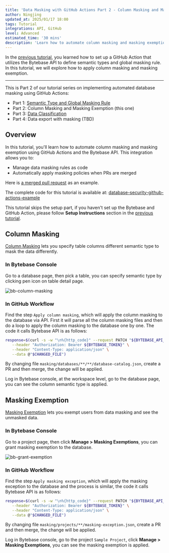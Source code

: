 ```yaml
---
title: 'Data Masking with GitHub Actions Part 2 - Column Masking and Masking Exemption'
author: Ningjing
updated_at: 2025/01/17 18:00
tags: Tutorial
integrations: API, GitHub
level: Advanced
estimated_time: '30 mins'
description: 'Learn how to automate column masking and masking exemption using GitHub Actions and Bytebase API'
---
```


<IncludeBlock url="/docs/share/tutorials/api-preface"></IncludeBlock>

In the [previous tutorial](/docs/tutorials/github-action-data-masking-part1), you learned how to set up a GitHub Action that utilizes the Bytebase API to define semantic types and global masking rule. In this tutorial, we will explore how to apply column masking and masking exemption.

---

This is Part 2 of our tutorial series on implementing automated database masking using GitHub Actions:

- Part 1: [Semantic Type and Global Masking Rule](/docs/tutorials/github-action-data-masking-part1)
- Part 2: Column Masking and Masking Exemption (this one)
- Part 3: [Data Classification](/docs/tutorials/github-action-data-masking-part3)
- Part 4: Data export with masking (TBD)

## Overview

In this tutorial, you'll learn how to automate column masking and masking exemption using GitHub Actions and the Bytebase API. This integration allows you to:

- Manage data masking rules as code
- Automatically apply masking policies when PRs are merged

Here is [a merged pull request](https://github.com/bytebase/database-security-github-actions-example/pull/81) as an example.

<HintBlock type="info">

The complete code for this tutorial is available at: [database-security-github-actions-example](https://github.com/bytebase/database-security-github-actions-example)

</HintBlock>

This tutorial skips the setup part, if you haven't set up the Bytebase and GitHub Action, please follow **Setup Instructions** section in the [previous tutorial](/docs/tutorials/github-action-data-masking-part1).

## Column Masking

[Column Masking](/docs/security/data-masking/column-masking/) lets you specify table columns different semantic type to mask the data differently.

### In Bytebase Console

Go to a database page, then pick a table, you can specify semantic type by clicking pen icon on table detail page.

![bb-column-masking](/content/docs/tutorials/github-action-data-masking-part2/bb-column-masking.webp)

### In GitHub Workflow

Find the step `Apply column masking`, which will apply the column masking to the database via API. First it will parse all the column masking files and then do a loop to apply the column masking to the database one by one. The code it calls Bytebase API is as follows:

```bash
response=$(curl -s -w "\n%{http_code}" --request PATCH "${BYTEBASE_API_URL}/instances/${INSTANCE_NAME}/databases/${DATABASE_NAME}/catalog" \
   --header "Authorization: Bearer ${BYTEBASE_TOKEN}" \
   --header "Content-Type: application/json" \
   --data @"$CHANGED_FILE")
```

By changing file `masking/databases/**/**/database-catalog.json`, create a PR and then merge, the change will be applied.

Log in Bytebase console, at the workspace level, go to the database page, you can see the column semantic type is applied.

## Masking Exemption

[Masking Exemption](/docs/security/data-masking/masking-exemption/) lets you exempt users from data masking and see the unmasked data.

### In Bytebase Console

Go to a project page, then click **Manage > Masking Exemptions**, you can grant masking exemption to the database.

![bb-grant-exemption](/content/docs/tutorials/github-action-data-masking-part2/bb-grant-exemption.webp)

### In GitHub Workflow

Find the step `Apply masking exception`, which will apply the masking exception to the database and the process is similar, the code it calls Bytebase API is as follows:

```bash
response=$(curl -s -w "\n%{http_code}" --request PATCH "${BYTEBASE_API_URL}/projects/${PROJECT_NAME}/policies/masking_exception?allow_missing=true&update_mask=payload" \
   --header "Authorization: Bearer ${BYTEBASE_TOKEN}" \
   --header "Content-Type: application/json" \
   --data @"$CHANGED_FILE")
```

By changing file `masking/projects/**/masking-exception.json`, create a PR and then merge, the change will be applied.

Log in Bytebase console, go to the project `Sample Project`, click **Manage > Masking Exemptions**, you can see the masking exemption is applied.

<DocLinkBlock url="/docs/tutorials/github-action-data-masking-part3" title="Next Step: Data Classification"></DocLinkBlock>
